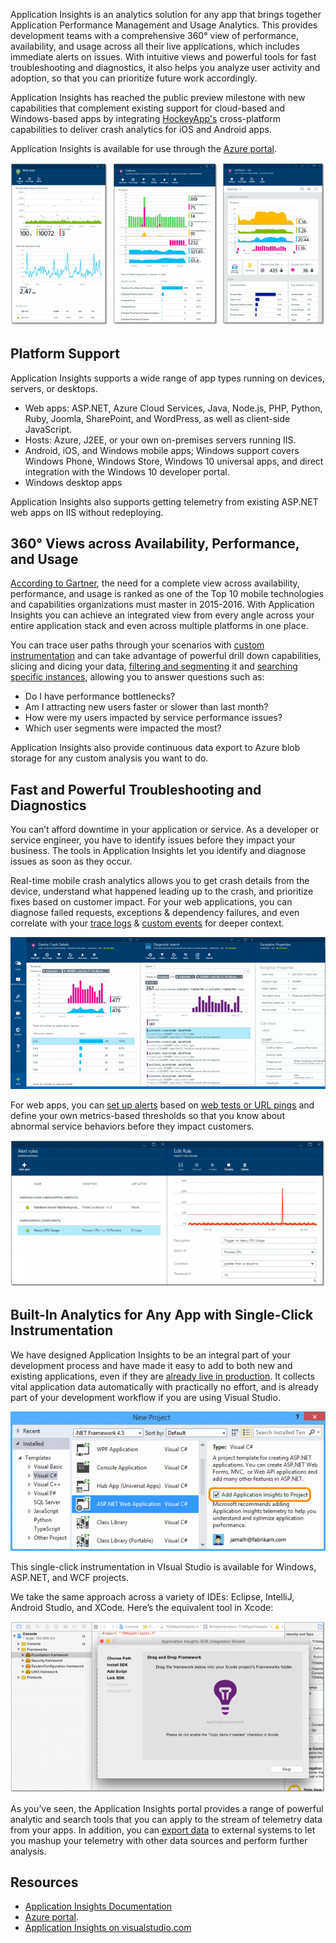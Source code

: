 <properties
    pageTitle="Application Insights Preview"
    description="Detect issues, diagnose crashes and track usage in your mobile and web apps on Azure, IIS, and J2EE"
    slug="appinsights"
    order="600"    
    keywords="visual studio, visual studio online, vs2015, vs, visualstudio, vso, application insights, app insights, telemetry, monitoring, analytics"
/>
Application Insights is an analytics solution for any app that brings together Application Performance Management and Usage Analytics. This provides development teams with a comprehensive 360° view of performance, availability, and usage across all their live applications, which includes immediate alerts on issues.  With intuitive views and powerful tools for fast troubleshooting and diagnostics, it also helps you analyze user activity and adoption, so that you can prioritize future work accordingly.

Application Insights has reached the public preview milestone with new capabilities that complement existing support for cloud-based and Windows-based apps by integrating [HockeyApp's](http://hockeyapp.net/features/) cross-platform capabilities to deliver crash analytics for iOS and Android apps.

Application Insights is available for use through the [Azure portal](http://azure.microsoft.com/en-us/services/application-insights/).

![](_assets/AI-360-Overview-636x329.png)

## Platform Support

Application Insights supports a wide range of app types running on devices, servers, or desktops.
 
- Web apps: ASP.NET, Azure Cloud Services, Java, Node.js, PHP, Python, Ruby, Joomla, SharePoint, and WordPress, as well as client-side JavaScript. 
- Hosts: Azure, J2EE, or your own on-premises servers running IIS.
- Android, iOS, and Windows mobile apps; Windows support covers Windows Phone, Windows Store, Windows 10 universal apps, and direct integration with the Windows 10 developer portal.
- Windows desktop apps

Application Insights also supports getting telemetry from existing ASP.NET web apps on IIS without redeploying.


## 360° Views across Availability, Performance, and Usage

[According to Gartner](http://www.gartner.com/newsroom/id/2669915), the need for a complete view across availability, performance, and usage is ranked as one of the Top 10 mobile technologies and capabilities organizations must master in 2015-2016. With Application Insights you can achieve an integrated view from every angle across your entire application stack and even across multiple platforms in one place.

You can trace user paths through your scenarios with [custom instrumentation](http://azure.microsoft.com/documentation/articles/app-insights-custom-events-metrics-api/) and can take advantage of powerful drill down capabilities, slicing and dicing your data, [filtering and segmenting](http://azure.microsoft.com/documentation/articles/app-insights-metrics-explorer/) it and [searching specific instances](http://azure.microsoft.com/documentation/articles/app-insights-diagnostic-search/), allowing you to answer questions such as:

- Do I have performance bottlenecks?
- Am I attracting new users faster or slower than last month?
- How were my users impacted by service performance issues?
- Which user segments were impacted the most?

Application Insights also provide continuous data export to Azure blob storage for any custom analysis you want to do.


## Fast and Powerful Troubleshooting and Diagnostics

You can’t afford downtime in your application or service. As a developer or service engineer, you have to identify issues before they impact your business. The tools in Application Insights let you identify and diagnose issues as soon as they occur.

Real-time mobile crash analytics allows you to get crash details from the device, understand what happened leading up to the crash, and prioritize fixes based on customer impact. For your web applications, you can diagnose failed requests, exceptions & dependency failures, and even correlate with your [trace logs](http://azure.microsoft.com/documentation/articles/app-insights-search-diagnostic-logs/) & [custom events](http://azure.microsoft.com/documentation/articles/app-insights-custom-events-metrics-api/) for deeper context.

![](_assets/AI-Mobile-Crash-Diagnostics1-636x307.png)


For web apps, you can [set up alerts](http://azure.microsoft.com/documentation/articles/app-insights-set-alerts/) based on [web tests or URL pings](http://azure.microsoft.com/documentation/articles/app-insights-monitor-web-app-availability/) and define your own metrics-based thresholds so that you know about abnormal service behaviors before they impact customers.

![](_assets/Alerts1-636x296.png) 

## Built-In Analytics for Any App with Single-Click Instrumentation

We have designed Application Insights to be an integral part of your development process and have made it easy to add to both new and existing applications, even if they are [already live in production](http://azure.microsoft.com/documentation/articles/app-insights-monitor-performance-live-website-now/). It collects vital application data automatically with practically no effort, and is already part of your development workflow if you are using Visual Studio.

![](_assets/AI-NewProject2-636x282.png)

This single-click instrumentation in VIsual Studio is available for Windows, ASP.NET, and WCF projects.
 
We take the same approach across a variety of IDEs: Eclipse, IntelliJ, Android Studio, and XCode. Here’s the equivalent tool in Xcode:

![](_assets/Xcode-Integration-636x345.png)
 
As you’ve seen, the Application Insights portal provides a range of powerful analytic and search tools that you can apply to the stream of telemetry data from your apps. In addition, you can [export data](http://azure.microsoft.com/documentation/articles/app-insights-export-telemetry/) to external systems to let you mashup your telemetry with other data sources and perform further analysis.


## Resources 
- [Application Insights Documentation](http://azure.microsoft.com/en-us/documentation/services/application-insights/)
- [Azure portal](http://azure.microsoft.com/en-us/services/application-insights/).
- [Application Insights on visualstudio.com](http://azure.microsoft.com/en-us/services/application-insights/)
